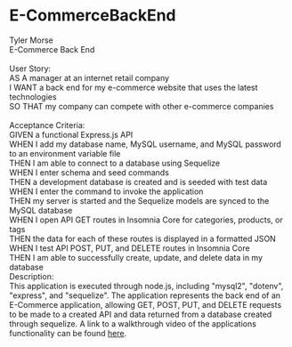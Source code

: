 # E-CommerceBackEnd
Tyler Morse<br>
E-Commerce Back End<br>
<br>
User Story:<br>
AS A manager at an internet retail company<br>
I WANT a back end for my e-commerce website that uses the latest technologies<br>
SO THAT my company can compete with other e-commerce companies<br>
<br>
Acceptance Criteria:<br>
GIVEN a functional Express.js API<br>
WHEN I add my database name, MySQL username, and MySQL password to an environment variable file<br>
THEN I am able to connect to a database using Sequelize<br>
WHEN I enter schema and seed commands<br>
THEN a development database is created and is seeded with test data<br>
WHEN I enter the command to invoke the application<br>
THEN my server is started and the Sequelize models are synced to the MySQL database<br>
WHEN I open API GET routes in Insomnia Core for categories, products, or tags<br>
THEN the data for each of these routes is displayed in a formatted JSON<br>
WHEN I test API POST, PUT, and DELETE routes in Insomnia Core<br>
THEN I am able to successfully create, update, and delete data in my database<br>
Description:<br>
This application is executed through node.js, including "mysql2", "dotenv", "express", and "sequelize". The application represents the back end of an E-Commerce application, allowing GET, POST, PUT, and DELETE requests to be made to a created API and data returned from a database created through sequelize. A link to a walkthrough video of the applications functionality can be found <a href="#">here</a>.
